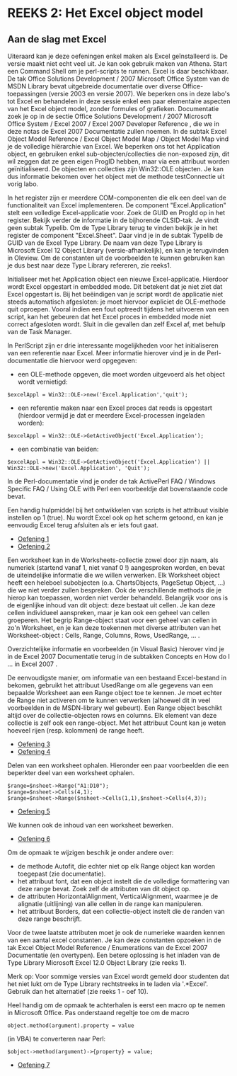 # REEKS 2: Het Excel object model

## Aan de slag met Excel

Uiteraard kan je deze oefeningen enkel maken als Excel geïnstalleerd is. De versie maakt niet echt veel uit. Je kan ook gebruik maken van Athena. Start een Command Shell om je perl-scripts te runnen. Excel is daar beschikbaar.
De tak Office Solutions Development / 2007 Microsoft Office System van de MSDN Library bevat uitgebreide documentatie over diverse Office-toepassingen (versie 2003 en versie 2007).
We beperken ons in deze labo's tot Excel en behandelen in deze sessie enkel een paar elementaire aspecten van het Excel object model, zonder formules of grafieken. Documentatie zoek je op in de sectie Office Solutions Development / 2007 Microsoft Office System / Excel 2007 / Excel 2007 Developer Reference , die we in deze notas de Excel 2007 Documentatie zullen noemen. In de subtak Excel Object Model Reference / Excel Object Model Map / Object Model Map vind je de volledige hiërarchie van Excel. We beperken ons tot het Application object, en gebruiken enkel sub-objecten/collecties die non-exposed zijn, dit wil zeggen dat ze geen eigen ProgID hebben, maar via een attribuut worden geïnitialiseerd. De objecten en collecties zijn Win32::OLE objecten. Je kan dus informatie bekomen over het object met de methode testConnectie uit vorig labo.

In het register zijn er meerdere COM-componenten die elk een deel van de functionaliteit van Excel implementeren. De component "Excel.Application" stelt een volledige Excel-applicatie voor. Zoek de GUID en ProgId op in het register. Bekijk verder de informatie in de bijhorende CLSID-tak. Je vindt geen subtak Typelib. Om de Type Library terug te vinden bekijk je in het register de component "Excel.Sheet". Daar vind je in de subtak Typelib de GUID van de Excel Type Library. De naam van deze Type Library is Microsoft Excel 12 Object Library (versie-afhankelijk), en kan je terugvinden in Oleview. Om de constanten uit de voorbeelden te kunnen gebruiken kan je dus best naar deze Type Library refereren, zie reeks1.

Initialiseer met het Application object een nieuwe Excel-applicatie. Hierdoor wordt Excel opgestart in embedded mode. Dit betekent dat je niet ziet dat Excel opgestart is. Bij het beëindigen van je script wordt de applicatie niet steeds automatisch afgesloten: je moet hiervoor expliciet de OLE-methode quit oproepen. Vooral indien een fout optreedt tijdens het uitvoeren van een script, kan het gebeuren dat het Excel proces in embedded mode niet correct afgesloten wordt. Sluit in die gevallen dan zelf Excel af, met behulp van de Task Manager.

In PerlScript zijn er drie interessante mogelijkheden voor het initialiseren van een referentie naar Excel. Meer informatie hierover vind je in de Perl-documentatie die hiervoor werd opgegeven:

* een OLE-methode opgeven, die moet worden uitgevoerd als het object wordt vernietigd:

```
$excelAppl = Win32::OLE->new('Excel.Application','quit');
```

* een referentie maken naar een Excel proces dat reeds is opgestart (hierdoor vermijd je dat er meerdere Excel-processen ingeladen worden):

```
$excelAppl = Win32::OLE->GetActiveObject('Excel.Application');
```

* een combinatie van beiden:

```
$excelAppl = Win32::OLE->GetActiveObject('Excel.Application') || Win32::OLE->new('Excel.Application', 'Quit');
```

In de Perl-documentatie vind je onder de tak ActivePerl FAQ / Windows Specific FAQ / Using OLE with Perl een voorbeeldje dat bovenstaande code bevat.

Een handig hulpmiddel bij het ontwikkelen van scripts is het attribuut visible instellen op 1 (true). Nu wordt Excel ook op het scherm getoond, en kan je eenvoudig Excel terug afsluiten als er iets fout gaat.

* [Oefening 1][01]
* [Oefening 2][02]

Een worksheet kan in de Worksheets-collectie zowel door zijn naam, als numeriek (startend vanaf 1, niet vanaf 0 !) aangesproken worden, en bevat de uiteindelijke informatie die we willen verwerken.
Elk Worksheet object heeft een heleboel subobjecten (o.a. ChartsObjects, PageSetup Object, ...) die we niet verder zullen bespreken. Ook de verschillende methods die je hierop kan toepassen, worden niet verder behandeld. Belangrijk voor ons is de eigenlijke inhoud van dit object: deze bestaat uit cellen. Je kan deze cellen individueel aanspreken, maar je kan ook een geheel van cellen groeperen. Het begrip Range-object staat voor een geheel van cellen in zo'n Worksheet, en je kan deze toekennen met diverse attributen van het Worksheet-object : Cells, Range, Columns, Rows, UsedRange, ... .

Overzichtelijke informatie en voorbeelden (in Visual Basic) hierover vind je in de Excel 2007 Documentatie terug in de subtakken Concepts en How do I ... in Excel 2007 .

De eenvoudigste manier, om informatie van een bestaand Excel-bestand in bekomen, gebruikt het attribuut UsedRange om alle gegevens van een bepaalde Worksheet aan een Range object toe te kennen. Je moet echter de Range niet activeren om te kunnen verwerken (alhoewel dit in veel voorbeelden in de MSDN-library wel gebeurt).
Een Range object beschikt altijd over de collectie-objecten rows en columns. Elk element van deze collectie is zelf ook een range-object. Met het attribuut Count kan je weten hoeveel rijen (resp. kolommen) de range heeft.

* [Oefening 3][03]
* [Oefening 4][04]

Delen van een worksheet ophalen. Hieronder een paar voorbeelden die een beperkter deel van een worksheet ophalen.

```
$range=$nsheet->Range("A1:D10");
$range=$nsheet->Cells(4,1);
$range=$nsheet->Range($nsheet->Cells(1,1),$nsheet->Cells(4,3));
```

* [Oefening 5][05]

We kunnen ook de inhoud van een worksheet bewerken.

* [Oefening 6][06]

Om de opmaak te wijzigen beschik je onder andere over:
* de methode Autofit, die echter niet op elk Range object kan worden toegepast (zie documentatie).
* het attribuut font, dat een object instelt die de volledige formattering van deze range bevat. Zoek zelf de attributen van dit object op.
* de attributen HorizontalAlignment, VerticalAlignment, waarmee je de alignatie (uitlijning) van alle cellen in de range kan manipuleren.
* het attribuut Borders, dat een collectie-object instelt die de randen van deze range beschrijft.

Voor de twee laatste attributen moet je ook de numerieke waarden kennen van een aantal excel constanten. Je kan deze constanten opzoeken in de tak Excel Object Model Reference / Enumerations van de Excel 2007 Documentatie (en overtypen). Een betere oplossing is het inladen van de Type Library Microsoft Excel 12.0 Object Library (zie reeks 1).

Merk op: Voor sommige versies van Excel wordt gemeld door studenten dat het niet lukt om de Type Library rechtstreeks in te laden via '.*Excel'. Gebruik dan het alternatief (zie reeks  1 - oef 10).

Heel handig om de opmaak te achterhalen is eerst een macro op te nemen in Microsoft Office. Pas onderstaand regeltje toe om de macro

```
object.method(argument).property = value
```

(in VBA) te converteren naar Perl:

```
$object->method(argument)->{property} = value;
```

* [Oefening 7][07]


[01]: https://github.com/EMerckx/operating-systems-3/blob/master/set2/01.pl
[02]: https://github.com/EMerckx/operating-systems-3/blob/master/set2/02.pl
[03]: https://github.com/EMerckx/operating-systems-3/blob/master/set2/03.pl
[04]: https://github.com/EMerckx/operating-systems-3/blob/master/set2/04.pl
[05]: https://github.com/EMerckx/operating-systems-3/blob/master/set2/05.pl
[06]: https://github.com/EMerckx/operating-systems-3/blob/master/set2/06.pl
[07]: https://github.com/EMerckx/operating-systems-3/blob/master/set2/07.pl